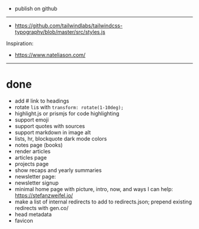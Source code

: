 - publish on github

---

- https://github.com/tailwindlabs/tailwindcss-typography/blob/master/src/styles.js

Inspiration:

- https://www.nateliason.com/

---

# done

- add # link to headings
- rotate `li`s with `transform: rotate(1-10deg);`
- highlight.js or prismjs for code highlighting
- support emoji
- support quotes with sources
- support markdown in image alt
- lists, hr, blockquote dark mode colors
- notes page (books)
- render articles
- articles page
- projects page
- show recaps and yearly summaries
- newsletter page:
- newsletter signup
- minimal home page with picture, intro, now, and ways I can help: https://stefanzweifel.io/
- make a list of internal redirects to add to redirects.json; prepend existing redirects with gen.co/
- head metadata
- favicon
